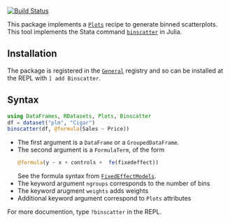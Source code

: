 [![Build Status](https://travis-ci.com/matthieugomez/Binscatters.jl.svg?branch=master)](https://travis-ci.com/matthieugomez/Binscatters.jl)


This package implements a [`Plots`](https://github.com/JuliaPlots/Plots.jl) recipe to generate binned scatterplots. This tool implements the Stata command [`binscatter`](https://github.com/michaelstepner/binscatter) in Julia.


## Installation
The package is registered in the [`General`](https://github.com/JuliaRegistries/General) registry and so can be installed at the REPL with `] add Binscatter`.

## Syntax
```julia
using DataFrames, RDatasets, Plots, Binscatter
df = dataset("plm", "Cigar")
binscatter(df, @formula(Sales ~ Price))
```
- The first argument is a `DataFrame` or a `GroupedDataFrame`.
- The second argument is a `FormulaTerm`, of the form
	```julia
	@formula(y ~ x + controls +  fe(fixedeffect))
	```
	See the formula syntax from  [`FixedEffectModels`](https://github.com/FixedEffects/FixedEffectModels.jl).
- The keyword argument `ngroups` corresponds to the number of bins
- The keyword arugment `weights` adds weights
- Additional keyword argument correspond to `Plots` attributes

For more documention, type `?binscatter` in the REPL.